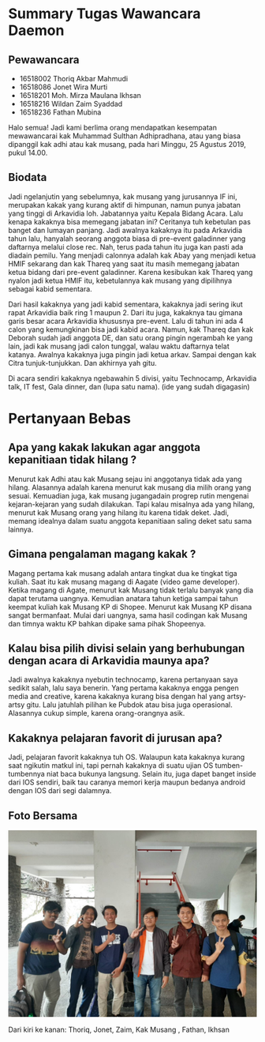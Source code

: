 # Summary Tugas Wawancara Daemon

## Pewawancara
- 16518002 Thoriq Akbar Mahmudi
- 16518086 Jonet Wira Murti
- 16518201 Moh. Mirza Maulana Ikhsan
- 16518216 Wildan Zaim Syaddad
- 16518236 Fathan Mubina

Halo semua! Jadi kami berlima orang mendapatkan kesempatan mewawancarai kak Muhammad Sulthan Adhipradhana, atau yang biasa dipanggil 
kak adhi atau kak musang, pada hari Minggu, 25 Agustus 2019, pukul 14.00.


## Biodata
  Jadi ngelanjutin yang sebelumnya, kak musang yang jurusannya IF ini, merupakan kakak yang kurang aktif di himpunan, namun punya jabatan yang tinggi di Arkavidia loh. Jabatannya yaitu Kepala Bidang Acara. Lalu kenapa kakaknya bisa memegang jabatan ini? Ceritanya tuh kebetulan pas banget dan lumayan panjang. Jadi awalnya kakaknya itu pada Arkavidia tahun lalu, hanyalah seorang anggota biasa di pre-event galadinner yang daftarnya melalui close rec. Nah, terus pada tahun itu juga kan pasti ada diadain pemilu. Yang menjadi calonnya adalah kak Abay yang menjadi ketua HMIF sekarang dan kak Thareq yang saat itu masih memegang jabatan ketua bidang dari pre-event galadinner. Karena kesibukan kak Thareq yang nyalon jadi ketua HMIF itu, kebetulannya kak musang yang dipilihnya sebagai kabid sementara. 
  
  Dari hasil kakaknya yang jadi kabid sementara, kakaknya jadi sering ikut rapat Arkavidia baik ring 1 maupun 2. Dari itu juga, kakaknya tau gimana garis besar acara Arkavidia khususnya pre-event. Lalu di tahun ini ada 4 calon yang kemungkinan bisa jadi kabid acara. Namun, kak Thareq dan kak Deborah sudah jadi anggota DE, dan satu orang pingin ngerambah ke yang lain, jadi kak musang jadi calon tunggal, walau waktu daftarnya telat katanya. Awalnya kakaknya juga pingin jadi ketua arkav. Sampai dengan kak Citra tunjuk-tunjukkan. Dan akhirnya yah gitu.
  
  Di acara sendiri kakaknya ngebawahin 5 divisi, yaitu Technocamp, Arkavidia talk, IT fest, Gala dinner, dan (lupa satu nama). (ide yang sudah digagasin)

# Pertanyaan Bebas
## Apa yang kakak lakukan agar anggota kepanitiaan tidak hilang ?
   Menurut kak Adhi atau kak Musang sejau ini anggotanya tidak ada yang hilang. Alasannya adalah karena menurut kak musang dia milih orang yang sesuai. Kemuadian juga, kak musang jugangadain progrep rutin mengenai kejaran-kejaran yang sudah dilakukan. Tapi kalau misalnya ada yang hilang, menurut kak Musang orang yang hilang itu karena tidak deket. Jadi, memang idealnya dalam suatu anggota kepanitiaan saling deket satu sama lainnya.

## Gimana pengalaman magang kakak ?
   Magang pertama kak musang adalah antara tingkat dua ke tingkat tiga kuliah. Saat itu kak musang magang di Aagate (video game developer).
   Ketika magang di Agate, menurut kak Musang tidak terlalu banyak yang dia dapat terutama uangnya. Kemudian anatara tahun ketiga sampai
tahun keempat kuliah kak Musang KP di Shopee. Menurut kak Musang KP disana sangat bermanfaat. Mulai dari uangnya, sama hasil codingan kak Musang dan timnya waktu KP bahkan dipake sama pihak Shopeenya.

## Kalau bisa pilih divisi selain yang berhubungan dengan acara di Arkavidia maunya apa?
  Jadi awalnya kakaknya nyebutin technocamp, karena pertanyaan saya sedikit salah, lalu saya benerin. Yang pertama  kakaknya engga pengen media and creative, karena kakaknya kurang bisa dengan hal yang artsy-artsy gitu. Lalu jatuhlah pilihan ke Pubdok atau bisa juga operasional. Alasannya cukup simple, karena orang-orangnya asik.
  
## Kakaknya pelajaran favorit di jurusan apa?
  Jadi, pelajaran favorit kakaknya tuh OS. Walaupun kata kakaknya kurang saat ngikutin matkul ini, tapi pernah kakaknya di suatu ujian OS tumben-tumbennya niat baca bukunya langsung. Selain itu, juga dapet banget inside dari IOS sendiri, baik tau caranya memori kerja maupun bedanya android dengan IOS dari segi dalamnya.
  
## Foto Bersama

![Foto](./16518002-16518086-16518201-16518216-16518236.jpg)

Dari kiri ke kanan: Thoriq, Jonet, Zaim, Kak Musang , Fathan, Ikhsan
  
  
  
  
  
  
  
  
  
  
  
  
  



   


